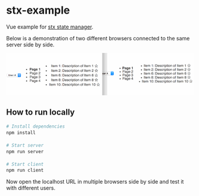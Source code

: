 # stx-example

Vue example for [stx state manager](https://github.com/mstdokumaci/stx).

Below is a demonstration of two different browsers connected to the same server side by side.

![Screenshot](https://github.com/mstdokumaci/stx-vue-example/blob/master/screenshot.gif?raw=true)

## How to run locally

``` bash
# Install dependencies
npm install

# Start server
npm run server

# Start client
npm run client
```

Now open the localhost URL in multiple browsers side by side and test it with different users.